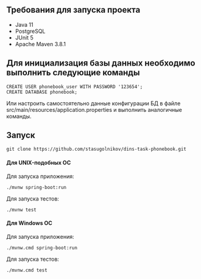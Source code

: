 ## Требования для запуска проекта
* Java 11
* PostgreSQL
* JUnit 5
* Apache Maven 3.8.1 


## Для инициализация базы данных необходимо выполнить следующие команды
```
CREATE USER phonebook_user WITH PASSWORD '123654';
CREATE DATABASE phonebook;
```
Или настроить самостоятельно данные конфигурации БД в файле src/main/resources/application.properties и выполнить аналогичные команды.

## Запуск
```
git clone https://github.com/stasugolnikov/dins-task-phonebook.git
```
#### Для UNIX-подобных ОС
Для запуска приложения:
```
./mvnw spring-boot:run
```
Для запуска тестов:
```
./mvnw test
```

#### Для Windows ОС
Для запуска приложения:
```
./mvnw.cmd spring-boot:run
```
Для запуска тестов:
```
./mvnw.cmd test
```
